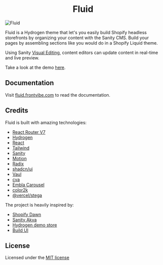 <h1 align='center'>
  Fluid
</h1>

![Fluid](https://github.com/frontvibe/fluid/assets/10447155/0a6b881f-7034-4002-8246-240ea1138d4b)

Fluid is a Hydrogen theme that let's you easily build Shopify headless storefronts by organizing your content with the Sanity CMS. Build your pages by assembling sections like you would do in a Shopify Liquid theme.

Using Sanity [Visual Editing](https://www.youtube.com/watch?v=0qheADLqhBs), content editors can update content in real-time and live preview.

Take a look at the demo [here](https://fluid-demo.frontvibe.com/).

## Documentation

Visit [fluid.frontvibe.com](https://fluid.frontvibe.com/) to read the documentation.

## Credits

Fluid is built with amazing technologies:

- [React Router V7](https://reactrouter.com)
- [Hydrogen](https://hydrogen.shopify.dev)
- [React](https://reactjs.org/)
- [Tailwind](https://tailwindcss.com/)
- [Sanity](https://github.com/sanity-io/sanity)
- [Motion](https://motion.dev/docs/react-quick-start)
- [Radix](https://www.radix-ui.com/primitives/docs/overview/introduction)
- [shadcn/ui](https://ui.shadcn.com/)
- [Vaul](https://vaul.emilkowal.ski/)
- [cva](https://cva.style/docs)
- [Embla Carousel](https://www.embla-carousel.com/get-started/)
- [color2k](https://github.com/ricokahler/color2k)
- [@vercel/stega](https://www.npmjs.com/package/@vercel/stega)

The project is heavily inspired by:

- [Shopify Dawn](https://github.com/Shopify/dawn)
- [Sanity Akva](https://github.com/sanity-io/demo-ecommerce)
- [Hydrogen demo store](https://github.com/Shopify/hydrogen-demo-store)
- [Build UI](https://buildui.com/recipes)

## License

Licensed under the [MIT license](https://github.com/frontvibe/fluid/blob/main/LICENSE.md)
